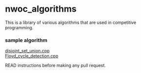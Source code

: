 # nwoc_algorithms
This is a library of various algorithms that are used in competitive programming.

### sample algorithm
[disjoint_set_union.cpp](Algorithms/disjoint_set_union/disjoint_set_union.cpp) <br />
[Floyd_cycle_detection.cpp](Algorithms/Linked_List/Floyd_cycle_detection.cpp)


READ instructions before making any pull request.
